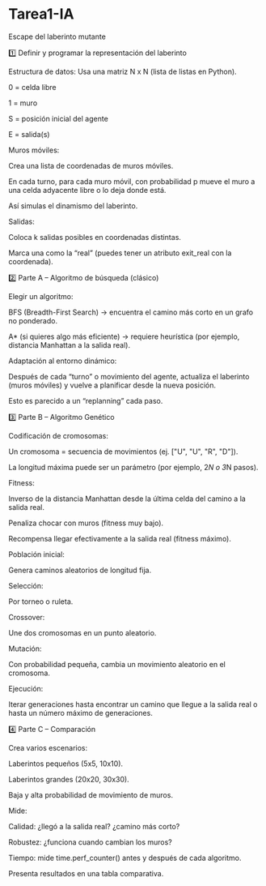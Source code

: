 # Tarea1-IA
Escape del laberinto mutante


1️⃣ Definir y programar la representación del laberinto

Estructura de datos:
Usa una matriz N x N (lista de listas en Python).

0 = celda libre

1 = muro

S = posición inicial del agente

E = salida(s)

Muros móviles:

Crea una lista de coordenadas de muros móviles.

En cada turno, para cada muro móvil, con probabilidad p mueve el muro a una celda adyacente libre o lo deja donde está.

Así simulas el dinamismo del laberinto.

Salidas:

Coloca k salidas posibles en coordenadas distintas.

Marca una como la “real” (puedes tener un atributo exit_real con la coordenada).

2️⃣ Parte A – Algoritmo de búsqueda (clásico)

Elegir un algoritmo:

BFS (Breadth-First Search) → encuentra el camino más corto en un grafo no ponderado.

A* (si quieres algo más eficiente) → requiere heurística (por ejemplo, distancia Manhattan a la salida real).

Adaptación al entorno dinámico:

Después de cada “turno” o movimiento del agente, actualiza el laberinto (muros móviles) y vuelve a planificar desde la nueva posición.

Esto es parecido a un “replanning” cada paso.

3️⃣ Parte B – Algoritmo Genético

Codificación de cromosomas:

Un cromosoma = secuencia de movimientos (ej. ["U", "U", "R", "D"]).

La longitud máxima puede ser un parámetro (por ejemplo, 2*N o 3*N pasos).

Fitness:

Inverso de la distancia Manhattan desde la última celda del camino a la salida real.

Penaliza chocar con muros (fitness muy bajo).

Recompensa llegar efectivamente a la salida real (fitness máximo).

Población inicial:

Genera caminos aleatorios de longitud fija.

Selección:

Por torneo o ruleta.

Crossover:

Une dos cromosomas en un punto aleatorio.

Mutación:

Con probabilidad pequeña, cambia un movimiento aleatorio en el cromosoma.

Ejecución:

Iterar generaciones hasta encontrar un camino que llegue a la salida real o hasta un número máximo de generaciones.

4️⃣ Parte C – Comparación

Crea varios escenarios:

Laberintos pequeños (5x5, 10x10).

Laberintos grandes (20x20, 30x30).

Baja y alta probabilidad de movimiento de muros.

Mide:

Calidad: ¿llegó a la salida real? ¿camino más corto?

Robustez: ¿funciona cuando cambian los muros?

Tiempo: mide time.perf_counter() antes y después de cada algoritmo.

Presenta resultados en una tabla comparativa.
